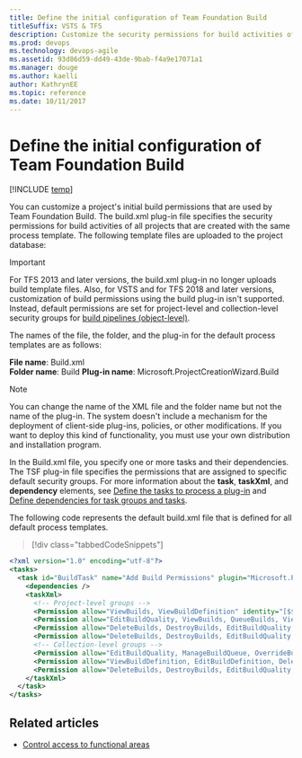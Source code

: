 ```yaml
---
title: Define the initial configuration of Team Foundation Build 
titleSuffix: VSTS & TFS
description: Customize the security permissions for build activities of all projects that are created with the same process template for Team Foundation Server  
ms.prod: devops
ms.technology: devops-agile
ms.assetid: 93d86d59-dd49-43de-9bab-f4a9e17071a1
ms.manager: douge
ms.author: kaelli
author: KathrynEE
ms.topic: reference
ms.date: 10/11/2017
---
```



# Define the initial configuration of Team Foundation Build

[!INCLUDE [temp](../../../_shared/customization-phase-0-and-1-plus-version-header.md)]

You can customize a project's initial build permissions that are used by Team Foundation Build. The build.xml plug-in file specifies the security permissions for build activities of all projects that are created with the same process template. The following template files are uploaded to the project database:  
  
> [!IMPORTANT]  
>  For TFS 2013 and later versions, the build.xml plug-in no longer uploads 
>  build template files. Also, for VSTS and for TFS 2018 and later versions, 
>  customization of build permissions using the build plug-in isn't supported. 
>  Instead, default permissions are set for project-level and collection-level  
>  security groups for [build pipelines (object-level)](../../../../organizations/security/permissions.md#build). 
   
  
The names of the file, the folder, and the plug-in for the default process templates are as follows:  
    
**File name**: Build.xml  
**Folder name**: Build 
**Plug-in name**: Microsoft.ProjectCreationWizard.Build 

  
> [!NOTE]  
> You can change the name of the XML file and the folder name but not the name of the plug-in. The system doesn't include a mechanism for the deployment of client-side plug-ins, policies, or other modifications. If you want to deploy this kind of functionality, you must use your own distribution and installation program.  
  
 In the Build.xml file, you specify one or more tasks and their dependencies. The TSF plug-in file specifies the permissions that are assigned to specific default security groups. For more information about the **task**, **taskXml**, and **dependency** elements, see [Define the tasks to process a plug-in](define-tasks-to-process-a-plug-in.md) and [Define dependencies for task groups and tasks](define-dependencies-plug-ins-groups-tasks.md).  
  
 The following code represents the default build.xml file that is defined for all default process templates.   
  

> [!div class="tabbedCodeSnippets"]
```XML 
<?xml version="1.0" encoding="utf-8"?>  
<tasks>  
  <task id="BuildTask" name="Add Build Permissions" plugin="Microsoft.ProjectCreationWizard.Build" completionMessage="Build tasks completed.">  
    <dependencies />  
    <taskXml>  
      <!-- Project-level groups -->  
      <Permission allow="ViewBuilds, ViewBuildDefinition" identity="[$$PROJECTNAME$$]\Readers" />  
      <Permission allow="EditBuildQuality, ViewBuilds, QueueBuilds, ViewBuildDefinition" identity="[$$PROJECTNAME$$]\Contributors" />  
      <Permission allow="DeleteBuilds, DestroyBuilds, EditBuildQuality, ManageBuildQualities, RetainIndefinitely, ViewBuilds, ManageBuildQueue, QueueBuilds, StopBuilds, DeleteBuildDefinition, EditBuildDefinition, ViewBuildDefinition, AdministerBuildPermissions" identity="[$$PROJECTNAME$$]\Build Administrators" />  
      <Permission allow="DeleteBuilds, DestroyBuilds, EditBuildQuality, ManageBuildQualities, RetainIndefinitely, ViewBuilds, ManageBuildQueue, QueueBuilds, StopBuilds, DeleteBuildDefinition, EditBuildDefinition, ViewBuildDefinition, AdministerBuildPermissions" identity="[$$PROJECTNAME$$]\$$PROJECTADMINGROUP$$" />   
      <!-- Collection-level groups -->  
      <Permission allow="EditBuildQuality, ManageBuildQueue, OverrideBuildCheckInValidation, QueueBuilds, UpdateBuildInformation, ViewBuildDefinition, ViewBuilds" identity="$$PROJECTCOLLECTIONBUILDSERVICESGROUP$$" />  
      <Permission allow="ViewBuildDefinition, EditBuildDefinition, DeleteBuildDefinition, QueueBuilds, ManageBuildQueue, StopBuilds, ViewBuilds, EditBuildQuality, RetainIndefinitely, DeleteBuilds, ManageBuildQualities, DestroyBuilds, AdministerBuildPermissions" identity="$$PROJECTCOLLECTIONBUILDADMINSGROUP$$" />  
      <Permission allow="DeleteBuilds, DestroyBuilds, EditBuildQuality, ManageBuildQualities, RetainIndefinitely, ViewBuilds, ManageBuildQueue, QueueBuilds, StopBuilds, DeleteBuildDefinition, EditBuildDefinition, ViewBuildDefinition, AdministerBuildPermissions, OverrideBuildCheckInValidation" identity="$$PROJECTCOLLECTIONADMINGROUP$$" />  
    </taskXml>  
  </task>  
</tasks>  
```  
  
## Related articles  
- [Control access to functional areas](control-access-to-functional-areas.md)